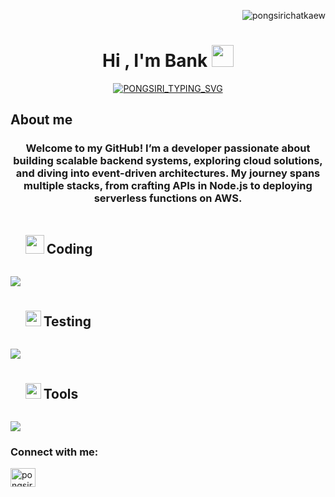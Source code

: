 <p align="right"> <img src="https://komarev.com/ghpvc/?username=pongsirichatkaew&label=Profile%20views&color=0e75b6&style=flat" alt="pongsirichatkaew" /> </p>
<h1 align="center"><b>Hi , I'm Bank </b><img src="https://media.giphy.com/media/hvRJCLFzcasrR4ia7z/giphy.gif" width="35"></h1>
<p align="center">
<a href="https://git.io/typing-svg"><img src="https://readme-typing-svg.demolab.com?font=Fira+Code&pause=1000&weight=600&center=true&vCenter=true&width=435&lines=%E0%B8%AA%E0%B8%A7%E0%B8%B1%E0%B8%AA%E0%B8%94%E0%B8%B5%E0%B8%84%E0%B8%A3%E0%B8%B1%E0%B8%9A+%F0%9F%99%8F;Sawasdee+krub+%F0%9F%A5%B3" alt="PONGSIRI_TYPING_SVG" /></a>
</p>


<h2>About me</h2>
<h3 align="center">Welcome to my GitHub! I’m a developer passionate about building scalable backend systems, exploring cloud solutions, and diving into event-driven architectures. My journey spans multiple stacks, from crafting APIs in Node.js to deploying serverless functions on AWS.</h3>

##
<div id="user-content-toc">
  <ul align="left">
    <summary><img src="https://media2.giphy.com/media/QssGEmpkyEOhBCb7e1/giphy.gif?cid=ecf05e47a0n3gi1bfqntqmob8g9aid1oyj2wr3ds3mg700bl&rid=giphy.gif" width ="30" height="30"> <h2 style="display: inline-block">Coding</h2></summary>
  </ul>
</div>
<p align="left">
  <a href="https://skillicons.dev">
    <img src="https://skillicons.dev/icons?i=html,css,js,ts,nodejs,nestjs,express,aws,postgres,react,nextjs,angular,vuejs,python,docker&perline=14" />
  </a>
</p>

<div id="user-content-toc">
  <ul align="left">
    <summary><img src="https://media4.giphy.com/media/v1.Y2lkPTc5MGI3NjExN2duM3kzOGkwYjRjYzBweXFiczVmaGlyeG5zbXpsano1a3p0NmtweiZlcD12MV9pbnRlcm5hbF9naWZfYnlfaWQmY3Q9cw/bx3Cvt88j7PtM4SOaS/giphy.webp" width ="25" height="25"> <h2 style="display: inline-block">Testing</h2></summary>
  </ul>
</div>
<p align="left">
  <a href="https://skillicons.dev">
    <img src="https://skillicons.dev/icons?i=postman,jest&perline=14" />
  </a>
</p>


<div id="user-content-toc">
  <ul align="left">
    <summary><img src="https://media3.giphy.com/media/v1.Y2lkPTc5MGI3NjExcXg2NHV6N2JlM2NmeTV2Zm81YTJzb3dlMnM4Y21qY2pxZWhqbG13eCZlcD12MV9pbnRlcm5hbF9naWZfYnlfaWQmY3Q9cw/kL3ZvNKk4hyR1B8hVt/giphy.webp" width ="25" height="25"> <h2 style="display: inline-block">Tools</h2></summary>
  </ul>
</div>
<p align="left">
  <a href="https://skillicons.dev">
    <img src="https://skillicons.dev/icons?i=git,vscode,postman,docker,discord,notion&perline=14" />
  </a>
</p>

<h3 align="left">Connect with me:</h3>
<p align="left">
<a href="https://linkedin.com/in/pongsirichatkaew" target="blank"><img align="center" src="https://raw.githubusercontent.com/rahuldkjain/github-profile-readme-generator/master/src/images/icons/Social/linked-in-alt.svg" alt="pongsirichatkaew" height="30" width="40" /></a>
</p>
